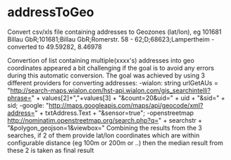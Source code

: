 # addressToGeo
Convert csv/xls file containing addresses to Geozones (lat/lon), eg
101681 Billau GbR;101681;Billau GbR;Romerstr. 58 - 62;D;68623;Lampertheim - converted to  49.59282, 8.46978

Convertion of list containing multiple(xxxx's) addresses into geo coordinates appeared a bit challenging if the goal is to avoid any errors during this automatic conversion. The goal was achieved by using 3 different providers for converting addresses:
-wialon: string urlGetAUs = "http://search-maps.wialon.com/hst-api.wialon.com/gis_searchintelli?phrase=" + values[2]+","+values[3] + "&count=20&uid=" + uid + "&sid=" + sid;
-google: "http://maps.googleapis.com/maps/api/geocode/xml?address=" + txtAddress.Text + "&sensor=true"; 
-openstreetmap http://nominatim.openstreetmap.org/search.php?q=" + searchstr + "&polygon_geojson=1&viewbox="
Combining the results from the 3 searches, if 2 of them provide lat/lon coordinates which are within configurable distance (eg 100m or 200m or ..) then the median result from these 2 is taken as final result

